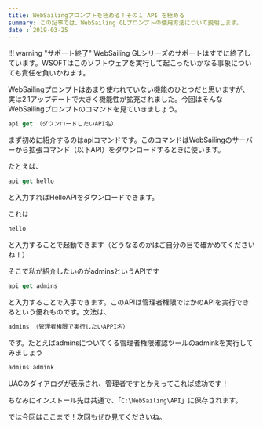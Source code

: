 ```yaml
---
title: WebSailingプロンプトを極める！その１ API を極める
summary: この記事では、WebSailing GLプロンプトの使用方法について説明します。
date : 2019-03-25
---
```

!!! warning "サポート終了"
    WebSailing GLシリーズのサポートはすでに終了しています。WSOFTはこのソフトウェアを実行して起こったいかなる事象についても責任を負いかねます。

WebSailingプロンプトはあまり使われていない機能のひとつだと思いますが、実は2.1アップデートで大きく機能性が拡充されました。今回はそんなWebSailingプロンプトのコマンドを見ていきましょう。

```js title="WebSailingプロンプト"
api get （ダウンロードしたいAPI名）
```

まず初めに紹介するのはapiコマンドです。このコマンドはWebSailingのサーバーから拡張コマンド（以下API）をダウンロードするときに使います。

たとえば、

```js title="WebSailingプロンプト"
api get hello
```

と入力すればHelloAPIをダウンロードできます。

これは

```js title="WebSailingプロンプト"
hello
```

と入力することで起動できます（どうなるのかはご自分の目で確かめてくださいね！）

そこで私が紹介したいのがadminsというAPIです

```js title="WebSailingプロンプト"
api get admins
```

と入力することで入手できます。このAPIは管理者権限でほかのAPIを実行できるという優れものです。文法は、

```js title="WebSailingプロンプト"
admins （管理者権限で実行したいAPPI名）
```

です。たとえばadminsについてくる管理者権限確認ツールのadminkを実行してみましょう

```js title="WebSailingプロンプト"
admins admink
```

UACのダイアログが表示され、管理者ですとかえってこれば成功です！

ちなみにインストール先は共通で、「`C:\WebSailing\API`」に保存されます。

では今回はここまで！次回もぜひ見てくださいね。
